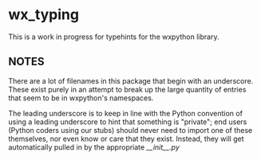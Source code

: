 wx_typing
===============

This is a work in progress for typehints for the wxpython library.

## NOTES

There are a lot of filenames in this package that begin with an underscore.
These exist purely in an attempt to break up the large quantity of entries that
seem to be in wxpython's namespaces.

The leading underscore is to keep in line with the Python convention of using a
leading underscore to hint that something is "private"; end users (Python coders
using our stubs) should never need to import one of these themselves, nor even
know or care that they exist. Instead, they will get automatically pulled in by
the appropriate _\_\_init\_\_.py_
